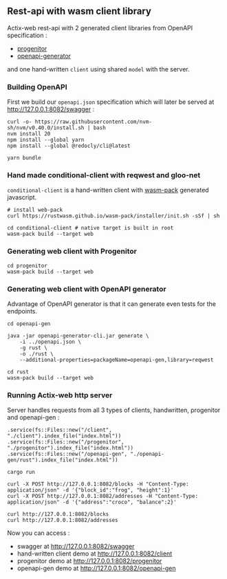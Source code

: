 ## Rest-api with wasm client library

Actix-web rest-api with 2 generated client libraries from OpenAPI specification :
 - [progenitor](https://github.com/oxidecomputer/progenitor) 
 - [openapi-generator](https://github.com/OpenAPITools/openapi-generator)

and one hand-written `client` using shared `model` with the server.

### Building OpenAPI

First we build our `openapi.json` specification which will later be served at http://127.0.0.1:8082/swagger :

```
curl -o- https://raw.githubusercontent.com/nvm-sh/nvm/v0.40.0/install.sh | bash
nvm install 20
npm install --global yarn
npm install --global @redocly/cli@latest

yarn bundle
```

### Hand made conditional-client with reqwest and gloo-net 

`conditional-client` is a hand-written client with [wasm-pack](https://github.com/rustwasm/wasm-pack) generated javascript.

```
# install web-pack
curl https://rustwasm.github.io/wasm-pack/installer/init.sh -sSf | sh

cd conditional-client # native target is built in root
wasm-pack build --target web
```

### Generating web client with Progenitor

```
cd progenitor
wasm-pack build --target web
```

### Generating web client with OpenAPI generator

Advantage of OpenAPI generator is that it can generate even tests for the endpoints.

```
cd openapi-gen

java -jar openapi-generator-cli.jar generate \
    -i ../openapi.json \
    -g rust \
    -o ./rust \
    --additional-properties=packageName=openapi-gen,library=reqwest

cd rust
wasm-pack build --target web
```

### Running Actix-web http server

Server handles requests from all 3 types of clients, handwritten, progenitor and openapi-gen : 
```
.service(fs::Files::new("/client", "./client").index_file("index.html"))
.service(fs::Files::new("/progenitor", "./progenitor").index_file("index.html"))
.service(fs::Files::new("/openapi-gen", "./openapi-gen/rust").index_file("index.html"))
```

```
cargo run
```

```
curl -X POST http://127.0.0.1:8082/blocks -H "Content-Type: application/json" -d '{"block_id":"frog", "height":1}'
curl -X POST http://127.0.0.1:8082/addresses -H "Content-Type: application/json" -d '{"address":"croco", "balance":2}'
```

```
curl http://127.0.0.1:8082/blocks
curl http://127.0.0.1:8082/addresses
```

Now you can access : 
  - swagger at http://127.0.0.1:8082/swagger 
  - hand-written client demo at http://127.0.0.1:8082/client
  - progenitor demo at http://127.0.0.1:8082/progenitor
  - openapi-gen demo at http://127.0.0.1:8082/openapi-gen
